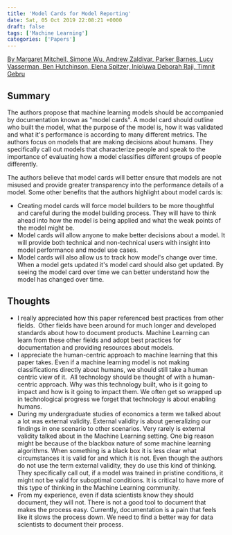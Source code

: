 ```yaml
---
title: 'Model Cards for Model Reporting'
date: Sat, 05 Oct 2019 22:08:21 +0000
draft: false
tags: ['Machine Learning']
categories: ['Papers']
---
```


[By Margaret Mitchell, Simone Wu, Andrew Zaldivar, Parker Barnes, Lucy Vasserman, Ben Hutchinson, Elena Spitzer, Inioluwa Deborah Raji, Timnit Gebru](https://arxiv.org/abs/1810.03993)

## Summary

The authors propose that machine learning models should be accompanied by documentation known as "model cards". A model card should outline who built the model, what the purpose of the model is, how it was validated and what it's performance is according to many different metrics. The authors focus on models that are making decisions about humans. They specifically call out models that characterize people and speak to the importance of evaluating how a model classifies different groups of people differently. 

The authors believe that model cards will better ensure that models are not misused and provide greater transparency into the performance details of a model. Some other benefits that the authors highlight about model cards is: 

* Creating model cards will force model builders to be more thoughtful and careful during the model building process. They will have to think ahead into how the model is being applied and what the weak points of the model might be. 
* Model cards will allow anyone to make better decisions about a model. It will provide both technical and non-technical users with insight into model performance and model use cases. 
* Model cards will also allow us to track how model's change over time. When a model gets updated it's model card should also get updated. By seeing the model card over time we can better understand how the model has changed over time. 

## Thoughts

* I really appreciated how this paper referenced best practices from other fields.  Other fields have been around for much longer and developed standards about how to document products. Machine Learning can learn from these other fields and adopt best practices for  documentation and providing resources about models. 
* I appreciate the human-centric approach to machine learning that this paper takes. Even if a machine learning model is not making classifications directly about humans, we should still take a human centric view of it.  All technology should be thought of with a human-centric approach. Why was this technology built, who is it going to impact and how is it going to impact them. We often get so wrapped up in technological progress we forget that technology is about enabling humans. 
* During my undergraduate studies of economics a term we talked about a lot was external validity. External validity is about generalizing our findings in one scenario to other scenarios. Very rarely is external validity talked about in the Machine Learning setting. One big reason might be because of the blackbox nature of some machine learning algorithms. When something is a black box it is less clear what circumstances it is valid for and which it is not. Even though the authors do not use the term external validity, they do use this kind of thinking. They specifically call out, if a model was trained in pristine conditions, it might not be valid for suboptimal conditions. It is critical to have more of this type of thinking in the Machine Learning community. 
* From my experience, even if data scientists know they should document, they will not. There is not a good tool to document that makes the process easy. Currently, documentation is a pain that feels like it slows the process down. We need to find a better way for data scientists to document their process.